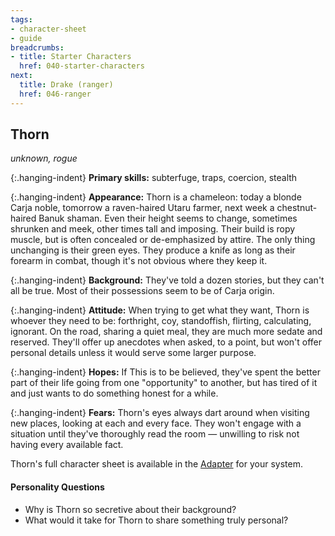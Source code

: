 ```yaml
---
tags:
- character-sheet
- guide
breadcrumbs:
- title: Starter Characters
  href: 040-starter-characters
next:
  title: Drake (ranger)
  href: 046-ranger
---
```


## Thorn

_unknown, rogue_

{:.hanging-indent}
**Primary skills:** subterfuge, traps, coercion, stealth

{:.hanging-indent}
**Appearance:** Thorn is a chameleon: today a blonde Carja noble, tomorrow a raven-haired Utaru farmer, next week a chestnut-haired Banuk shaman.
Even their height seems to change, sometimes shrunken and meek, other times tall and imposing.
Their build is ropy muscle, but is often concealed or de-emphasized by attire.
The only thing unchanging is their green eyes.
They produce a knife as long as their forearm in combat, though it's not obvious where they keep it.

{:.hanging-indent}
**Background:** They've told a dozen stories, but they can't all be true.
Most of their possessions seem to be of Carja origin.

{:.hanging-indent}
**Attitude:** When trying to get what they want, Thorn is whoever they need to be: forthright, coy, standoffish, flirting, calculating, ignorant.
On the road, sharing a quiet meal, they are much more sedate and reserved.
They'll offer up anecdotes when asked, to a point, but won't offer personal details unless it would serve some larger purpose.

{:.hanging-indent}
**Hopes:** If This is to be believed, they've spent the better part of their life going from one "opportunity" to another, but has tired of it and just wants to do something honest for a while.

{:.hanging-indent}
**Fears:** Thorn's eyes always dart around when visiting new places, looking at each and every face.
They won't engage with a situation until they've thoroughly read the room — unwilling to risk not having every available fact.

Thorn's full character sheet is available in the [Adapter](600-adapters.md) for your system.

#### Personality Questions

* Why is Thorn so secretive about their background?
* What would it take for Thorn to share something truly personal?
